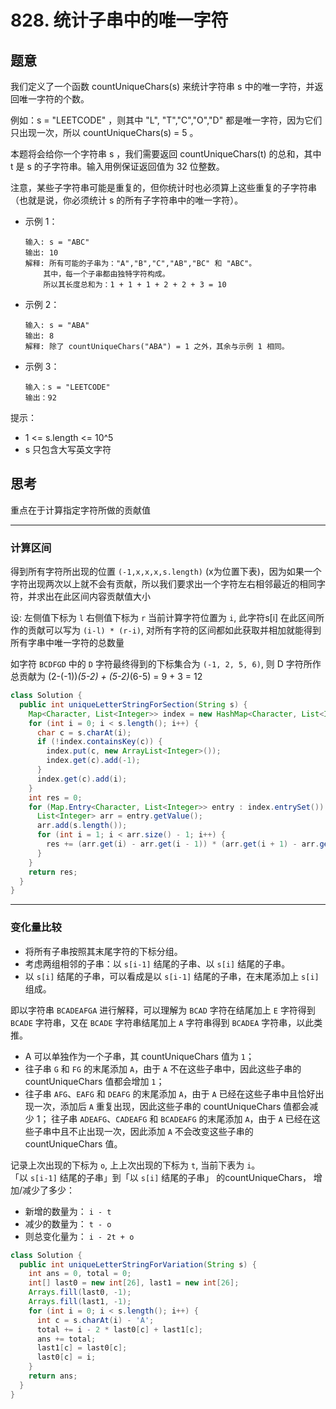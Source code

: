 # 828. 统计子串中的唯一字符

## 题意
我们定义了一个函数 countUniqueChars(s) 来统计字符串 s 中的唯一字符，并返回唯一字符的个数。

例如：s = "LEETCODE" ，则其中 "L", "T","C","O","D" 都是唯一字符，因为它们只出现一次，所以 countUniqueChars(s) = 5 。

本题将会给你一个字符串 s ，我们需要返回 countUniqueChars(t) 的总和，其中 t 是 s 的子字符串。输入用例保证返回值为 32 位整数。

注意，某些子字符串可能是重复的，但你统计时也必须算上这些重复的子字符串（也就是说，你必须统计 s 的所有子字符串中的唯一字符）。


- 示例 1：
    ```
    输入: s = "ABC"
    输出: 10
    解释: 所有可能的子串为："A","B","C","AB","BC" 和 "ABC"。
        其中，每一个子串都由独特字符构成。
        所以其长度总和为：1 + 1 + 1 + 2 + 2 + 3 = 10
    ```
- 示例 2：
    ```
    输入: s = "ABA"
    输出: 8
    解释: 除了 countUniqueChars("ABA") = 1 之外，其余与示例 1 相同。
    ```

- 示例 3：
    ```
    输入：s = "LEETCODE"
    输出：92
    ```

提示：
- 1 <= s.length <= 10^5
- s 只包含大写英文字符

## 思考

重点在于计算指定字符所做的贡献值

---
### 计算区间

得到所有字符所出现的位置 `(-1,x,x,x,s.length)` (x为位置下表)，因为如果一个字符出现两次以上就不会有贡献，所以我们要求出一个字符左右相邻最近的相同字符，并求出在此区间内容贡献值大小

设: 左侧值下标为 `l` 右侧值下标为 `r` 当前计算字符位置为 `i`, 此字符s[i] 在此区间所作的贡献可以写为 `(i-l) * (r-i)`, 对所有字符的区间都如此获取并相加就能得到 所有字串中唯一字符的总数量

如字符 `BCDFGD` 中的 `D` 字符最终得到的下标集合为 `(-1, 2, 5, 6)`,
则 D 字符所作总贡献为 (2-(-1))*(5-2) + (5-2)*(6-5) = 9 + 3 = 12


```java
class Solution {
  public int uniqueLetterStringForSection(String s) {
    Map<Character, List<Integer>> index = new HashMap<Character, List<Integer>>();
    for (int i = 0; i < s.length(); i++) {
      char c = s.charAt(i);
      if (!index.containsKey(c)) {
        index.put(c, new ArrayList<Integer>());
        index.get(c).add(-1);
      }
      index.get(c).add(i);
    }
    int res = 0;
    for (Map.Entry<Character, List<Integer>> entry : index.entrySet()) {
      List<Integer> arr = entry.getValue();
      arr.add(s.length());
      for (int i = 1; i < arr.size() - 1; i++) {
        res += (arr.get(i) - arr.get(i - 1)) * (arr.get(i + 1) - arr.get(i));
      }
    }
    return res;
  }
}
```

---
### 变化量比较

- 将所有子串按照其末尾字符的下标分组。
- 考虑两组相邻的子串：以 `s[i-1]` 结尾的子串、以 `s[i]` 结尾的子串。
- 以 `s[i]` 结尾的子串，可以看成是以 `s[i-1]` 结尾的子串，在末尾添加上 `s[i]` 组成。

即以字符串 `BCADEAFGA` 进行解释，可以理解为 `BCAD` 字符在结尾加上 `E` 字符得到 `BCADE` 字符串，又在 `BCADE` 字符串结尾加上 `A` 字符串得到 `BCADEA` 字符串，以此类推。


- A 可以单独作为一个子串，其 countUniqueChars 值为 `1`；
- 往子串 `G` 和 `FG` 的末尾添加 `A`，由于 `A` 不在这些子串中，因此这些子串的 countUniqueChars 值都会增加 `1`；
- 往子串 `AFG`、`EAFG` 和 `DEAFG` 的末尾添加 `A`，由于 `A` 已经在这些子串中且恰好出现一次，添加后 `A` 重复出现，因此这些子串的 countUniqueChars 值都会减少 1；
  往子串 `ADEAFG`、`CADEAFG` 和 `BCADEAFG` 的末尾添加 `A`，由于 `A` 已经在这些子串中且不止出现一次，因此添加 `A` 不会改变这些子串的 countUniqueChars 值。

记录上次出现的下标为 `o`, 上上次出现的下标为 `t`, 当前下表为 `i`。  
「以 `s[i-1]` 结尾的子串」到「以 `s[i]` 结尾的子串」 的countUniqueChars， 增加/减少了多少：
- 新增的数量为： `i - t`
- 减少的数量为： `t - o`
- 则总变化量为： `i - 2t + o`

```java
class Solution {
  public int uniqueLetterStringForVariation(String s) {
    int ans = 0, total = 0;
    int[] last0 = new int[26], last1 = new int[26];
    Arrays.fill(last0, -1);
    Arrays.fill(last1, -1);
    for (int i = 0; i < s.length(); i++) {
      int c = s.charAt(i) - 'A';
      total += i - 2 * last0[c] + last1[c];
      ans += total;
      last1[c] = last0[c];
      last0[c] = i;
    }
    return ans;
  }
}
```

